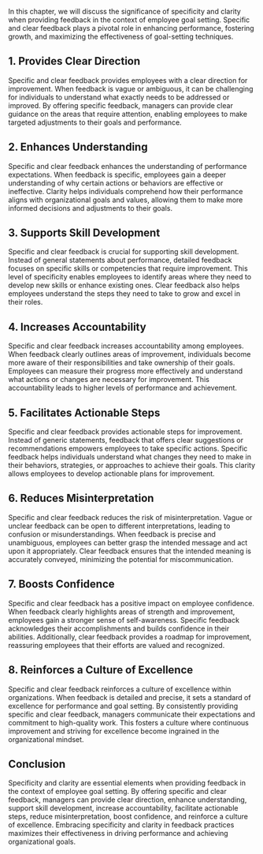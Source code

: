 
In this chapter, we will discuss the significance of specificity and clarity when providing feedback in the context of employee goal setting. Specific and clear feedback plays a pivotal role in enhancing performance, fostering growth, and maximizing the effectiveness of goal-setting techniques.

**1. Provides Clear Direction**
-------------------------------

Specific and clear feedback provides employees with a clear direction for improvement. When feedback is vague or ambiguous, it can be challenging for individuals to understand what exactly needs to be addressed or improved. By offering specific feedback, managers can provide clear guidance on the areas that require attention, enabling employees to make targeted adjustments to their goals and performance.

**2. Enhances Understanding**
-----------------------------

Specific and clear feedback enhances the understanding of performance expectations. When feedback is specific, employees gain a deeper understanding of why certain actions or behaviors are effective or ineffective. Clarity helps individuals comprehend how their performance aligns with organizational goals and values, allowing them to make more informed decisions and adjustments to their goals.

**3. Supports Skill Development**
---------------------------------

Specific and clear feedback is crucial for supporting skill development. Instead of general statements about performance, detailed feedback focuses on specific skills or competencies that require improvement. This level of specificity enables employees to identify areas where they need to develop new skills or enhance existing ones. Clear feedback also helps employees understand the steps they need to take to grow and excel in their roles.

**4. Increases Accountability**
-------------------------------

Specific and clear feedback increases accountability among employees. When feedback clearly outlines areas of improvement, individuals become more aware of their responsibilities and take ownership of their goals. Employees can measure their progress more effectively and understand what actions or changes are necessary for improvement. This accountability leads to higher levels of performance and achievement.

**5. Facilitates Actionable Steps**
-----------------------------------

Specific and clear feedback provides actionable steps for improvement. Instead of generic statements, feedback that offers clear suggestions or recommendations empowers employees to take specific actions. Specific feedback helps individuals understand what changes they need to make in their behaviors, strategies, or approaches to achieve their goals. This clarity allows employees to develop actionable plans for improvement.

**6. Reduces Misinterpretation**
--------------------------------

Specific and clear feedback reduces the risk of misinterpretation. Vague or unclear feedback can be open to different interpretations, leading to confusion or misunderstandings. When feedback is precise and unambiguous, employees can better grasp the intended message and act upon it appropriately. Clear feedback ensures that the intended meaning is accurately conveyed, minimizing the potential for miscommunication.

**7. Boosts Confidence**
------------------------

Specific and clear feedback has a positive impact on employee confidence. When feedback clearly highlights areas of strength and improvement, employees gain a stronger sense of self-awareness. Specific feedback acknowledges their accomplishments and builds confidence in their abilities. Additionally, clear feedback provides a roadmap for improvement, reassuring employees that their efforts are valued and recognized.

**8. Reinforces a Culture of Excellence**
-----------------------------------------

Specific and clear feedback reinforces a culture of excellence within organizations. When feedback is detailed and precise, it sets a standard of excellence for performance and goal setting. By consistently providing specific and clear feedback, managers communicate their expectations and commitment to high-quality work. This fosters a culture where continuous improvement and striving for excellence become ingrained in the organizational mindset.

**Conclusion**
--------------

Specificity and clarity are essential elements when providing feedback in the context of employee goal setting. By offering specific and clear feedback, managers can provide clear direction, enhance understanding, support skill development, increase accountability, facilitate actionable steps, reduce misinterpretation, boost confidence, and reinforce a culture of excellence. Embracing specificity and clarity in feedback practices maximizes their effectiveness in driving performance and achieving organizational goals.
